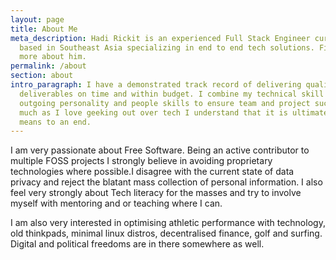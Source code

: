 ```yaml
---
layout: page
title: About Me
meta_description: Hadi Rickit is an experienced Full Stack Engineer currently
  based in Southeast Asia specializing in end to end tech solutions. Find out
  more about him.
permalink: /about
section: about
intro_paragraph: I have a demonstrated track record of delivering quality
  deliverables on time and within budget. I combine my technical skill with my
  outgoing personality and people skills to ensure team and project success. As
  much as I love geeking out over tech I understand that it is ultimately a
  means to an end.
---
```

I am very passionate about Free Software. Being an active contributor to multiple FOSS projects I strongly believe in avoiding proprietary technologies where possible.I disagree with the current state of data privacy and reject the blatant mass collection of personal information. I also feel very strongly about Tech literacy for the masses and try to involve myself with mentoring and or teaching where I can.

I am also very interested in optimising athletic performance with technology, old thinkpads, minimal linux distros, decentralised finance, golf and surfing. Digital and political freedoms are in there somewhere as well.